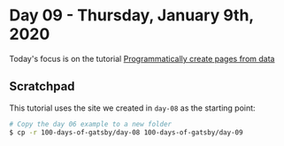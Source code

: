 # Day 09 - Thursday, January 9th, 2020

Today's focus is on the tutorial [Programmatically create pages from data](https://www.gatsbyjs.org/tutorial/part-seven/)

## Scratchpad

This tutorial uses the site we created in `day-08` as the starting point:

```sh
# Copy the day 06 example to a new folder
$ cp -r 100-days-of-gatsby/day-08 100-days-of-gatsby/day-09
```
